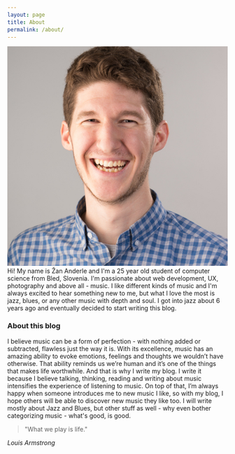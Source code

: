 ```yaml
---
layout: page
title: About
permalink: /about/
---
```


<img src="/img/zan.jpg" alt="Zan Anderle" class="left circle col-3 breathe">
Hi! My name is Žan Anderle and I'm a 25 year old student of computer science from Bled, Slovenia. I'm passionate about web development, UX, photography and above all - music. I like different kinds of music and I'm always excited to hear something new to me, but what I love the most is jazz, blues, or any other music with depth and soul. I got into jazz about 6 years ago and eventually decided to start writing this blog.


### About this blog

I believe music can be a form of perfection - with nothing added or subtracted, flawless just the way it is. With its excellence, music has an amazing ability to evoke emotions, feelings and thoughts we wouldn’t have otherwise. That ability reminds us we’re human and it’s one of the things that makes life worthwhile. And that is why I write my blog. I write it because I believe talking, thinking, reading and writing about music intensifies the experience of listening to music. On top of that, I’m always happy when someone introduces me to new music I like, so with my blog, I hope others will be able to discover new music they like too.
I will write mostly about Jazz and Blues, but other stuff as well - why even bother categorizing music - what's good, is good.
  

> "What we play is life."

_Louis Armstrong_
